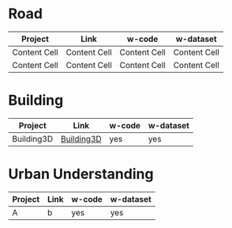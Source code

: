 # Road

| Project  | Link | w-code | w-dataset |
| ------------- | ------------- | ------------- | ------------- |
| Content Cell  | Content Cell  | Content Cell  | Content Cell  |
| Content Cell  | Content Cell  | Content Cell  | Content Cell  |





# Building
| Project  | Link | w-code | w-dataset |
| ------------- | ------------- | ------------- | ------------- |
| Building3D  | [Building3D](http://building3d.ca/index.php)  | yes  | yes  |


# Urban Understanding
| Project  | Link | w-code | w-dataset | 
| ------------- | ------------- | ------------- | ------------- |
| A  | b  | yes  | yes  |

